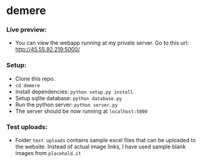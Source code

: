 # demere

### Live preview:
- You can view the webapp running at my private server. Go to this url: http://45.55.92.219:5000/

### Setup:
- Clone this repo. 
- `cd demere`
- Install dependencies: 
  `python setup.py install` 
- Setup sqlite database: `python database.py`
- Run the python server: `python server.py`
- The server should be now running at `localhost:5000`

### Test uploads:
- Folder `test uploads` contains sample excel files that can be uploaded to the website. Instead of actual image links, I have used sample blank images from `placehold.it`
